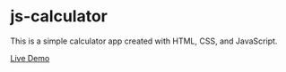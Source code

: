 # js-calculator

This is a simple calculator app created with HTML, CSS, and JavaScript.

[Live Demo](https://haileyrs.github.io/js-calculator/)
